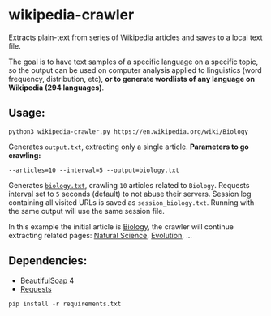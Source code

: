 # wikipedia-crawler
Extracts plain-text from series of Wikipedia articles and saves to a local text file.

The goal is to have text samples of a specific language on a specific topic, so the output can be used on computer analysis applied to linguistics (word frequency, distribution, etc), **or to generate wordlists of any language on Wikipedia (294 languages)**.

## Usage:
```
python3 wikipedia-crawler.py https://en.wikipedia.org/wiki/Biology
```
Generates `output.txt`, extracting only a single article. **Parameters to go crawling:**
```
--articles=10 --interval=5 --output=biology.txt 
```

Generates [`biology.txt`](https://raw.githubusercontent.com/AndreiRegiani/wikipedia-crawler/master/example_output/biology_english.txt), crawling `10` articles related to `Biology`. Requests interval set to `5` seconds (default) to not abuse their servers.
Session log containing all visited URLs is saved as `session_biology.txt`. Running with the same output will use the same session file.

In this example the initial article is [Biology](https://en.wikipedia.org/wiki/Biology), the crawler will continue extracting related pages: [Natural Science](https://en.wikipedia.org/wiki/Natural_science), [Evolution](https://en.wikipedia.org/wiki/Evolution), ...

## Dependencies:
* [BeautifulSoap 4](https://www.crummy.com/software/BeautifulSoup/)
* [Requests](http://docs.python-requests.org/)

```
pip install -r requirements.txt
```
